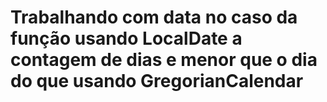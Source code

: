 # Trabalhando com data no caso da função usando LocalDate a contagem de dias e menor que o dia do que usando GregorianCalendar
